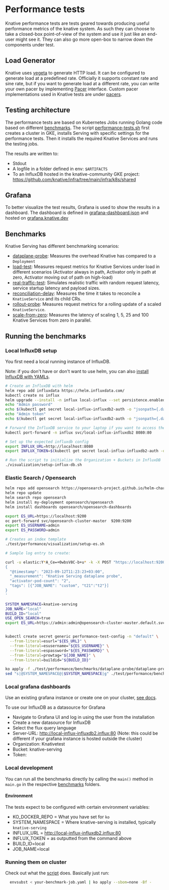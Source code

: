 # Performance tests

Knative performance tests are tests geared towards producing useful performance
metrics of the knative system. As such they can choose to take a closed-box
point-of-view of the system and use it just like an end-user might see it. They
can also go more open-box to narrow down the components under test.

## Load Generator

Knative uses [vegeta](https://github.com/tsenart/vegeta/) to generate HTTP load.
It can be configured to generate load at a predefined rate. Officially it
supports constant rate and sine rate, but if you want to generate load at a
different rate, you can write your own pacer by implementing
[Pacer](https://github.com/tsenart/vegeta/blob/e04d9c0df8177e8633bff4afe7b39c2f3a9e7dea/lib/pacer.go#L10)
interface. Custom pacer implementations used in Knative tests are under
[pacers](https://github.com/knative/pkg/tree/main/test/vegeta/pacers).


## Testing architecture

The performance tests are based on Kubernetes Jobs running Golang code based on different [benchmarks](#benchmarks).
The script [performance-tests.sh](./performance-tests.sh) first creates a cluster in GKE, installs Serving with specific settings
for the performance tests. Then it installs the required Knative Services and runs the testing jobs.

The results are written to:
* Stdout
* A logfile in a folder defined in env: `$ARTIFACTS`
* To an InfluxDB hosted in the knative-community GKE project: https://github.com/knative/infra/tree/main/infra/k8s/shared


## Grafana

To better visualize the test results, Grafana is used to show the results in a dashboard.
The dashboard is defined in [grafana-dashboard.json](./visualization/grafana-dashboard.json) and
hosted on [grafana.knative.dev](https://grafana.knative.dev/d/igHJ5-fdk/knative-serving-performance-tests?orgId=1)


## Benchmarks

Knative Serving has different benchmarking scenarios:

* [dataplane-probe](./benchmarks/dataplane-probe): Measures the overhead Knative has compared to a `Deployment`
* [load-test](./benchmarks/load-test): Measures request metrics for Knative Services under load in different scenarios (Activator always in path, Activator only in path at zero, Activator moving out of path on high-load)
* [real-traffic-test](./benchmarks/real-traffic-test): Simulates realistic traffic with random request latency, service startup latency and payload sizes.
* [reconciliation-delay](./benchmarks/reconciliation-delay): Measures the time it takes to reconcile a `KnativeService` and its child CRs.
* [rollout-probe](./benchmarks/rollout-probe): Measures request metrics for a rolling update of a scaled `KnativeService`.
* [scale-from-zero](./benchmarks/scale-from-zero): Measures the latency of scaling 1, 5, 25 and 100 Knative Services from zero in parallel.


## Running the benchmarks

### Local InfluxDB setup

You first need a local running instance of InfluxDB.

Note: if you don't have or don't want to use helm, you can also [install InfluxDB with YAMLs](https://docs.influxdata.com/influxdb/v2.7/install/?t=Kubernetes).

```bash
# Create an InfluxDB with helm
helm repo add influxdata https://helm.influxdata.com/
kubectl create ns influx
helm upgrade --install -n influx local-influx --set persistence.enabled=true,persistence.size=50Gi influxdata/influxdb2
echo "Admin password"
echo $(kubectl get secret local-influx-influxdb2-auth -o "jsonpath={.data['admin-password']}" --namespace influx | base64 --decode)
echo "Admin token"
echo $(kubectl get secret local-influx-influxdb2-auth -o "jsonpath={.data['admin-token']}" --namespace influx | base64 --decode)

# Forward the InfluxDB service to your laptop if you want to access the UI:
kubectl port-forward -n influx svc/local-influx-influxdb2 8080:80

# Set up the expected influxdb config
export INFLUX_URL=http://localhost:8080
export INFLUX_TOKEN=$(kubectl get secret local-influx-influxdb2-auth -o "jsonpath={.data['admin-token']}" --namespace influx | base64 --decode)

# Run the script to initialize the Organization + Buckets in InfluxDB
./visualization/setup-influx-db.sh
```

### Elastic Search / Opensearch

```bash
helm repo add opensearch https://opensearch-project.github.io/helm-charts/
helm repo update
helm search repo opensearch
helm install my-deployment opensearch/opensearch
helm install dashboards opensearch/opensearch-dashboards

export ES_URL=https://localhost:9200
oc port-forward svc/opensearch-cluster-master  9200:9200
export ES_USERNAME=admin
export ES_PASSWORD=admin

# Creates an index template
./test/performance/visualization/setup-es.sh

# Sample log entry to create:

curl -u elastic:Y*A_Ce=+0wbsV8C-b+u* -k -X POST "https://localhost:9200/knative-serving-data-plane/_doc" -H 'Content-Type: application/json' -d'
{
  "@timestamp": "2023-09-12T11:23:23+03:00",
  "_measurement": "Knative Serving dataplane probe",
  "activator-pod-count": "2",
  "tags": [{"JOB_NAME": "custom", "t21":"t2"}]
}
'

SYSTEM_NAMESPACE=knative-serving
JOB_NAME="local"
BUILD_ID="local"
USE_OPEN_SEARCH=true
export ES_URL=https://admin:admin@opensearch-cluster-master.default.svc.cluster.local:9200


kubectl create secret generic performance-test-config -n "default" \
  --from-literal=esurl="${ES_URL}" \
  --from-literal=esusername="${ES_USERNAME}" \
  --from-literal=espassword="${ES_PASSWORD}" \
  --from-literal=prowtag="${JOB_NAME}" \
  --from-literal=buildid="${BUILD_ID}"

ko apply -f ./test/performance/benchmarks/dataplane-probe/dataplane-probe-setup.yaml
sed "s|@SYSTEM_NAMESPACE@|$SYSTEM_NAMESPACE|g" ./test/performance/benchmarks/dataplane-probe/dataplane-probe-deployment.yaml | sed "s|@KO_DOCKER_REPO@|$KO_DOCKER_REPO|g" | sed "s|@USE_OPEN_SEARCH@|\"$USE_OPEN_SEARCH\"|g" | sed "s|@USE_ES@|'false'|g" | ko apply --sbom=none -Bf -
```

### Local grafana dashboards

Use an existing grafana instance or create one on your cluster, [see docs](https://grafana.com/docs/grafana/latest/setup-grafana/installation/kubernetes/).

To use our InfluxDB as a datasource for Grafana
* Navigate to Grafana UI and log in using the user from the installation
* Create a new datasource for InfluxDB
* Select the flux query language
* Server-URL: http://local-influx-influxdb2.influx:80  (Note: this could be different if your grafana instance is hosted outside the cluster)
* Organization: Knativetest
* Bucket: knative-serving
* Token: <your influx-db token>


### Local development

You can run all the benchmarks directly by calling the `main()` method in `main.go` in the respective [benchmarks](./benchmarks) folders.

#### Environment

The tests expect to be configured with certain environment variables:

* KO_DOCKER_REPO = What you have set for `ko`
* SYSTEM_NAMESPACE = Where knative-serving is installed, typically `knative-serving`
* INFLUX_URL = http://local-influx-influxdb2.influx:80
* INFLUX_TOKEN = as outputted from the command above
* BUILD_ID=local
* JOB_NAME=local

### Running them on cluster

Check out what the [script](./performance-tests.sh) does. Basically just run:

```bash
  envsubst < your-benchmark-job.yaml | ko apply --sbom=none -Bf -
```

